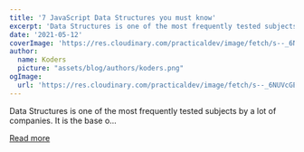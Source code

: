 ```yaml
---
title: '7 JavaScript Data Structures you must know'
excerpt: 'Data Structures is one of the most frequently tested subjects by a lot of companies. It is the base o...'
date: '2021-05-12'
coverImage: 'https://res.cloudinary.com/practicaldev/image/fetch/s--_6NUVcGE--/c_imagga_scale,f_auto,fl_progressive,h_420,q_auto,w_1000/https://dev-to-uploads.s3.amazonaws.com/uploads/articles/2jcqb5n2a5yb9naxbts1.png'
author:
  name: Koders
  picture: "assets/blog/authors/koders.png"
ogImage:
  url: 'https://res.cloudinary.com/practicaldev/image/fetch/s--_6NUVcGE--/c_imagga_scale,f_auto,fl_progressive,h_420,q_auto,w_1000/https://dev-to-uploads.s3.amazonaws.com/uploads/articles/2jcqb5n2a5yb9naxbts1.png'
---
```


Data Structures is one of the most frequently tested subjects by a lot of companies. It is the base o...

[Read more](https://dev.to/nehasoni__/7-javascript-data-structures-you-must-know-57ah)
